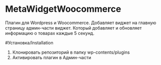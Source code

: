 # MetaWidgetWoocommerce
Плагин для Wordpress и Woocommerce. Добавляет виджет на главную страницу админ-части виджет. Который добавляет и обновляет информацию о товарах каждые 5 секунд.

#Установка/Installation
1. Клонировать репозиторий в папку wp-contents/plugins
2. Активировать плагин в Админ-части

